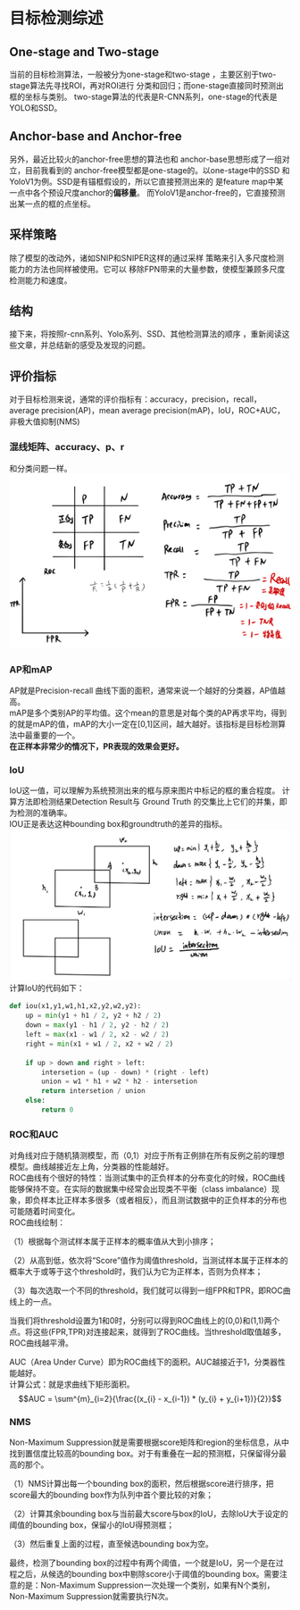 # 目标检测综述
## One-stage and Two-stage
当前的目标检测算法，一般被分为one-stage和two-stage
，主要区别于two-stage算法先寻找ROI，再对ROI进行
分类和回归；而one-stage直接同时预测出框的坐标与类别。
two-stage算法的代表是R-CNN系列，one-stage的代表是YOLO和SSD。

## Anchor-base and Anchor-free
另外，最近比较火的anchor-free思想的算法也和
anchor-base思想形成了一组对立，目前我看到的
anchor-free模型都是one-stage的。以one-stage中的SSD
和YoloV1为例。SSD是有锚框假设的，所以它直接预测出来的
是feature map中某一点中各个预设尺度anchor的<b>偏移量</b>。
而YoloV1是anchor-free的，它直接预测出某一点的框的点坐标。

## 采样策略
除了模型的改动外，诸如SNIP和SNIPER这样的通过采样
策略来引入多尺度检测能力的方法也同样被使用。它可以
移除FPN带来的大量参数，使模型兼顾多尺度检测能力和速度。

## 结构
接下来，将按照r-cnn系列、Yolo系列、SSD、其他检测算法的顺序
，重新阅读这些文章，并总结新的感受及发现的问题。


## 评价指标
对于目标检测来说，通常的评价指标有：accuracy，precision，recall，average precision(AP)，mean average precision(mAP)，IoU，ROC+AUC，非极大值抑制(NMS)  
### 混线矩阵、accuracy、p、r
和分类问题一样。
![](https://github.com/Deep-Learning-Studyroom/offer/blob/master/pictures/criteria.jpg)  

### AP和mAP
AP就是Precision-recall 曲线下面的面积，通常来说一个越好的分类器，AP值越高。  
mAP是多个类别AP的平均值。这个mean的意思是对每个类的AP再求平均，得到的就是mAP的值，mAP的大小一定在[0,1]区间，越大越好。该指标是目标检测算法中最重要的一个。  
**在正样本非常少的情况下，PR表现的效果会更好。**
### IoU
IoU这一值，可以理解为系统预测出来的框与原来图片中标记的框的重合程度。 计算方法即检测结果Detection Result与 Ground Truth 的交集比上它们的并集，即为检测的准确率。  
IOU正是表达这种bounding box和groundtruth的差异的指标。   
![](https://github.com/Deep-Learning-Studyroom/offer/blob/master/pictures/iou.jpg) 
计算IoU的代码如下：  
```python
def iou(x1,y1,w1,h1,x2,y2,w2,y2):
    up = min(y1 + h1 / 2, y2 + h2 / 2)
    down = max(y1 - h1 / 2, y2 - h2 / 2)
    left = max(x1 - w1 / 2, x2 - w2 / 2)
    right = min(x1 + w1 / 2, x2 + w2 / 2)

    if up > down and right > left:
        intersetion = (up - down) * (right - left)
        union = w1 * h1 + w2 * h2 - intersetion
        return intersetion / union
    else:
        return 0
```

### ROC和AUC 
对角线对应于随机猜测模型，而（0,1）对应于所有正例排在所有反例之前的理想模型。曲线越接近左上角，分类器的性能越好。  
ROC曲线有个很好的特性：当测试集中的正负样本的分布变化的时候，ROC曲线能够保持不变。在实际的数据集中经常会出现类不平衡（class imbalance）现象，即负样本比正样本多很多（或者相反），而且测试数据中的正负样本的分布也可能随着时间变化。  
ROC曲线绘制：

（1）根据每个测试样本属于正样本的概率值从大到小排序；

（2）从高到低，依次将“Score”值作为阈值threshold，当测试样本属于正样本的概率大于或等于这个threshold时，我们认为它为正样本，否则为负样本；

（3）每次选取一个不同的threshold，我们就可以得到一组FPR和TPR，即ROC曲线上的一点。 

当我们将threshold设置为1和0时，分别可以得到ROC曲线上的(0,0)和(1,1)两个点。将这些(FPR,TPR)对连接起来，就得到了ROC曲线。当threshold取值越多，ROC曲线越平滑。

AUC（Area Under Curve）即为ROC曲线下的面积。AUC越接近于1，分类器性能越好。  
计算公式：就是求曲线下矩形面积。
$$AUC = \sum^{m}_{i=2}{\frac{(x_{i} - x_{i-1}) * (y_{i} + y_{i+1})}{2}}$$
### NMS
Non-Maximum Suppression就是需要根据score矩阵和region的坐标信息，从中找到置信度比较高的bounding box。对于有重叠在一起的预测框，只保留得分最高的那个。

（1）NMS计算出每一个bounding box的面积，然后根据score进行排序，把score最大的bounding box作为队列中首个要比较的对象；

（2）计算其余bounding box与当前最大score与box的IoU，去除IoU大于设定的阈值的bounding box，保留小的IoU得预测框；

（3）然后重复上面的过程，直至候选bounding box为空。

最终，检测了bounding box的过程中有两个阈值，一个就是IoU，另一个是在过程之后，从候选的bounding box中剔除score小于阈值的bounding box。需要注意的是：Non-Maximum Suppression一次处理一个类别，如果有N个类别，Non-Maximum Suppression就需要执行N次。  
